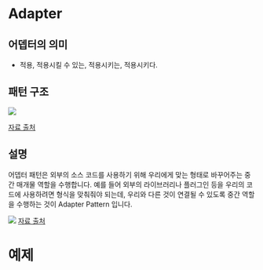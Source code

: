 # Adapter

## 어뎁터의 의미
* 적용, 적용시킬 수 있는, 적용시키는, 적용시키다.

## 패턴 구조

<img src="https://t1.daumcdn.net/cfile/tistory/24231F4C575EACA210"/>

<a href="https://jusungpark.tistory.com/22">자료 출처</a>

## 설명
어뎁터 패턴은 외부의 소스 코드를 사용하기 위해 우리에게 맞는 형태로 바꾸어주는 중간 매개물 역할을 수행합니다.
예를 들어 외부의 라이브러리나 플러그인 등을 우리의 코드에 사용하려면 형식을 맞춰줘야 되는데, 우리와 다른 것이 연결될 수 있도록
중간 역할을 수행하는 것이 Adapter Pattern 입니다.

<img src="https://lh3.googleusercontent.com/proxy/VEVJcjBkbRX8_PGtbsQvN2zJjtLbJYWBXDlIXyUILIE0t9PtZmCcnLTCTGy3-ebI39b49Bbf7oq0dvdptM20x6V-_9d0GoPzhxVZ3PnBIkhEue5xqq_GDzbieJxJOn7lAshxJb3S9BXsbEsBpN2KEh5RM1ZSWuatOAkm9dQTRORHpXEOOhR9dTUZZWboBaSEuLLEWQpf58x6-mtMMfqvl-fTxA9AjlEB7_H9e4d9-SnY2Vj7egeAEC60Ox_VDMhbHxUMwOi0Mbv8"/>
<a href="https://kimch3617.tistory.com/entry/%EC%96%B4%EB%8C%91%ED%84%B0-%ED%8C%A8%ED%84%B4-adapter-pattern">자료 출처</a>

# 예제
